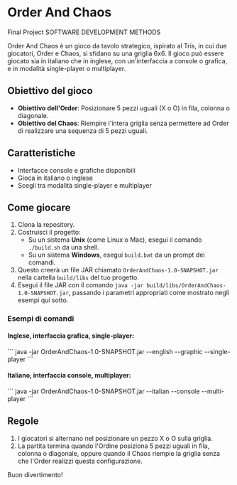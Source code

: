 # Order And Chaos
Final Project SOFTWARE DEVELOPMENT METHODS

Order And Chaos è un gioco da tavolo strategico, ispirato al Tris, in cui due giocatori, Order e Chaos, si sfidano su una griglia 6x6. Il gioco può essere giocato sia in italiano che in inglese, con un'interfaccia a console o grafica, e in modalità single-player o multiplayer.

## Obiettivo del gioco

- **Obiettivo dell'Order**: Posizionare 5 pezzi uguali (X o O) in fila, colonna o diagonale.
- **Obiettivo del Chaos**: Riempire l'intera griglia senza permettere ad Order di realizzare una sequenza di 5 pezzi uguali.

## Caratteristiche

- Interfacce console e grafiche disponibili
- Gioca in italiano o inglese
- Scegli tra modalità single-player e multiplayer

## Come giocare

1. Clona la repository.
2. Costruisci il progetto:
   - Su un sistema **Unix** (come Linux o Mac), esegui il comando `./build.sh` da una shell.
   - Su un sistema **Windows**, esegui `build.bat` da un prompt dei comandi.
3. Questo creerà un file JAR chiamato `OrderAndChaos-1.0-SNAPSHOT.jar` nella cartella `build/libs` del tuo progetto.
4. Esegui il file JAR con il comando `java -jar build/libs/OrderAndChaos-1.0-SNAPSHOT.jar`, passando i parametri appropriati come mostrato negli esempi qui sotto.

### Esempi di comandi

#### Inglese, interfaccia grafica, single-player:

\```
java -jar OrderAndChaos-1.0-SNAPSHOT.jar --english --graphic --single-player
\```

#### Italiano, interfaccia console, multiplayer:

\```
java -jar OrderAndChaos-1.0-SNAPSHOT.jar --italian --console --multi-player
\```

## Regole

1. I giocatori si alternano nel posizionare un pezzo X o O sulla griglia.
2. La partita termina quando l'Ordine posiziona 5 pezzi uguali in fila, colonna o diagonale, oppure quando il Chaos riempie la griglia senza che l'Order realizzi questa configurazione.

Buon divertimento!

